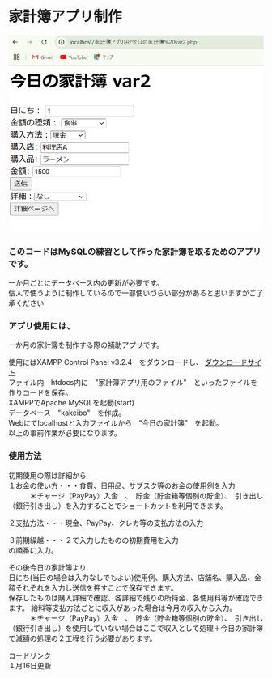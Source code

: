 
<html>
<meta http-equiv="Content-Type" content="text/html; charset=UTF-8">
<head><h1>家計簿アプリ制作</h1></head>
<body>
   
<img src="今日の家計簿使用例.png">

<p><h3>このコードはMySQLの練習として作った家計簿を取るためのアプリです。</h3>
一か月ごとにデータベース内の更新が必要です。<br>
個人で使うように制作しているので一部使いづらい部分があると思いますがご了承ください<br></p>

<p><h3>アプリ使用には、</h3>
一か月の家計簿を制作する際の補助アプリです。<br>

使用にはXAMPP Control Panel v3.2.4　をダウンロードし、
<a href="https://www.apachefriends.org/jp/download.html">ダウンロードサイト</a><br>
ファイル内　htdocs内に　"家計簿アプリ用のファイル"　といったファイルを作りコードを保存。<br>
XAMPPでApache MySQLを起動(start)<br>
データベース　"kakeibo"　を作成。<br>
Webにてlocalhostと入力ファイルから　”今日の家計簿”　を起動。<br>
以上の事前作業が必要になります。<br></p>

<p><h3>使用方法</h3>
初期使用の際は詳細から<br>
１お金の使い方・・・食費、日用品、サブスク等のお金の使用例を入力<br>
　　　＊チャージ（PayPay）入金　、　貯金（貯金箱等個別の貯金）、　引き出し（銀行引き出し）を入力することでショートカットを利用できます。<br>
   
２支払方法・・・現金、PayPay、クレカ等の支払方法の入力<br>
   
３前期繰越・・・２で入力したものの初期費用を入力<br>
の順番に入力。<br>

その後今日の家計簿より<br>
日にち(当日の場合は入力なしでもよい)使用例、購入方法、店舗名、購入品、金額それぞれを入力し送信を押すことで保存できます。<br>
保存したものは購入詳細で確認、各詳細で残りの所持金、各使用料等が確認できます。
給料等支払方法ごとに収入があった場合は今月の収入から入力。<br>
　　　＊チャージ（PayPay）入金　、　貯金（貯金箱等個別の貯金）、　引き出し（銀行引き出し）を使用していない場合はここで収入として処理＋今日の家計簿で減額の処理の２工程を行う必要があります。<br></p>

<a href="https://github.com/a23i246/teisyutuyou.git">コードリンク</a><br>
１月16日更新<br>
</body>
</html>







